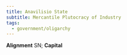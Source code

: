 ```yaml
---
title: Anavilisio State
subtitle: Mercantile Plutocracy of Industry
tags:
  - government/oligarchy
---
```


**Alignment** SN; **Capital**
